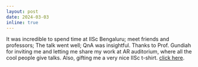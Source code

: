 ```yaml
---
layout: post
date: 2024-03-03
inline: true
---
```


It was incredible to spend time at IISc Bengaluru; meet friends and professors; The talk went well; QnA was insightful. Thanks to Prof. Gundiah for inviting me and letting me share my work at AR auditorium, where all the cool people give talks. Also, gifting me a very nice IISc t-shirt. [click here](https://twitter.com/onenimesa/status/1764296880047976757).